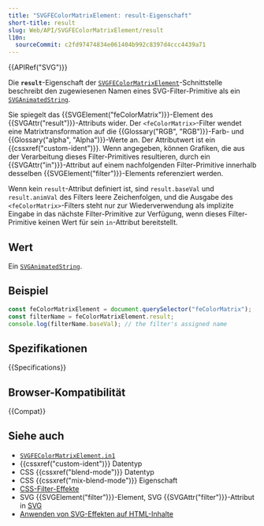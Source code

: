 ```yaml
---
title: "SVGFEColorMatrixElement: result-Eigenschaft"
short-title: result
slug: Web/API/SVGFEColorMatrixElement/result
l10n:
  sourceCommit: c2fd97474834e061404b992c8397d4ccc4439a71
---
```


{{APIRef("SVG")}}

Die **`result`**-Eigenschaft der [`SVGFEColorMatrixElement`](/de/docs/Web/API/SVGFEColorMatrixElement)-Schnittstelle beschreibt den zugewiesenen Namen eines SVG-Filter-Primitive als ein [`SVGAnimatedString`](/de/docs/Web/API/SVGAnimatedString).

Sie spiegelt das {{SVGElement("feColorMatrix")}}-Element des {{SVGAttr("result")}}-Attributs wider. Der `<feColorMatrix>`-Filter wendet eine Matrixtransformation auf die {{Glossary("RGB", "RGB")}}-Farb- und {{Glossary("alpha", "Alpha")}}-Werte an. Der Attributwert ist ein {{cssxref("custom-ident")}}. Wenn angegeben, können Grafiken, die aus der Verarbeitung dieses Filter-Primitives resultieren, durch ein {{SVGAttr("in")}}-Attribut auf einem nachfolgenden Filter-Primitive innerhalb desselben {{SVGElement("filter")}}-Elements referenziert werden.

Wenn kein `result`-Attribut definiert ist, sind `result.baseVal` und `result.animVal` des Filters leere Zeichenfolgen, und die Ausgabe des `<feColorMatrix>`-Filters steht nur zur Wiederverwendung als implizite Eingabe in das nächste Filter-Primitive zur Verfügung, wenn dieses Filter-Primitive keinen Wert für sein `in`-Attribut bereitstellt.

## Wert

Ein [`SVGAnimatedString`](/de/docs/Web/API/SVGAnimatedString).

## Beispiel

```js
const feColorMatrixElement = document.querySelector("feColorMatrix");
const filterName = feColorMatrixElement.result;
console.log(filterName.baseVal); // the filter's assigned name
```

## Spezifikationen

{{Specifications}}

## Browser-Kompatibilität

{{Compat}}

## Siehe auch

- [`SVGFEColorMatrixElement.in1`](/de/docs/Web/API/SVGFEColorMatrixElement/in1)
- {{cssxref("custom-ident")}} Datentyp
- CSS {{cssxref("blend-mode")}} Datentyp
- CSS {{cssxref("mix-blend-mode")}} Eigenschaft
- [CSS-Filter-Effekte](/de/docs/Web/CSS/CSS_filter_effects)
- SVG {{SVGElement("filter")}}-Element, SVG {{SVGAttr("filter")}}-Attribut in [SVG](/de/docs/Web/SVG)
- [Anwenden von SVG-Effekten auf HTML-Inhalte](/de/docs/Web/SVG/Guides/Applying_SVG_effects_to_HTML_content)
